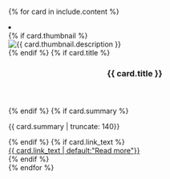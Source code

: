  {% for card in include.content %}
 <li class="tablet:grid-col-4 usa-card">
  <div class="usa-card__container__media card-default">
  {% if card.thumbnail %}
    <div class="usa-card__media">
      <div class="usa-card__img">
        <img
          src="{{ card.thumbnail.url }}"
          alt="{{ card.thumbnail.description }}"
        />
      </div>
    </div>
    {% endif %}
    {% if card.title %}
    <header class="usa-card__header">
      <h3 class="usa-card__heading">{{ card.title }}</h3>
    </header>
    {% endif %}
    {% if card.summary %}
    <div class="usa-card__body">
      <p>{{ card.summary | truncate: 140}}</p>
    </div>
    {% endif %}
    {% if card.link_text %}
    <footer>
      <a href="{{card.link}}" class="usa-button secondary__button" alt="Read more about {{ card.title }}">{{ card.link_text | default:"Read more"}}</a>
    </footer>
    {% endif %}
  </div>
</li>
{% endfor %}